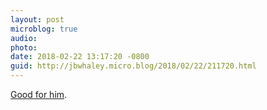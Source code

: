 ```yaml
---
layout: post
microblog: true
audio: 
photo: 
date: 2018-02-22 13:17:20 -0800
guid: http://jbwhaley.micro.blog/2018/02/22/211720.html
---
```

[Good for him](https://arstechnica.com/tech-policy/2018/02/rancher-finds-creepy-and-un-american-spy-cam-tied-to-his-tree-sues-feds).
